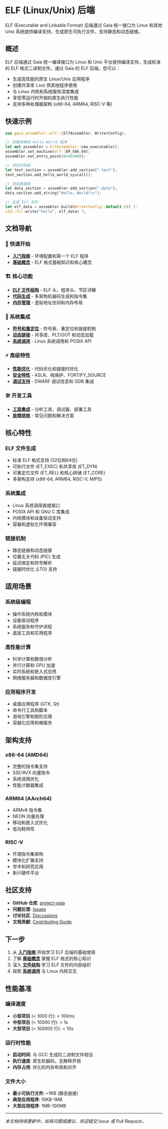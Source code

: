 # ELF (Linux/Unix) 后端

ELF (Executable and Linkable Format) 后端通过 Gaia 统一接口为 Linux 和其他 Unix 系统提供编译支持，生成原生可执行文件，支持静态和动态链接。

## 概述

ELF 后端通过 Gaia 统一编译接口为 Linux 和 Unix 平台提供编译支持，生成标准的 ELF 格式二进制文件。通过 Gaia 的 ELF 后端，您可以：

- 生成高性能的原生 Linux/Unix 应用程序
- 创建共享库 (.so) 供其他程序使用
- 与 Linux 内核和系统服务深度集成
- 享受零运行时开销的原生执行性能
- 支持多种处理器架构 (x86-64, ARM64, RISC-V 等)

## 快速示例

```rust
use gaia_assembler::elf::{ElfAssembler, WriterConfig};

// 创建简单的 Hello World 程序
let mut assembler = ElfAssembler::new_executable();
assembler.set_machine(elf::EM_X86_64);
assembler.set_entry_point(0x401000);

// 添加代码段
let text_section = assembler.add_section(".text");
text_section.add_hello_world_syscall();

// 添加数据段
let data_section = assembler.add_section(".data");
data_section.add_string("Hello, World!\n");

// 生成 ELF 文件
let elf_data = assembler.build(WriterConfig::default ()) ?;
std::fs::write("hello", elf_data) ?;
```

## 文档导航

### 🚀 快速开始

- **[入门指南](./getting-started.md)** - 环境配置和第一个 ELF 程序
- **[基础概念](./concepts.md)** - ELF 格式基础知识和核心概念

### 🏗️ 核心功能

- **[ELF 文件结构](./file-structure.md)** - ELF 头、程序头、节区详解
- **[代码生成](./code-generation.md)** - 多架构机器码生成和指令集
- **[内存管理](./memory-management.md)** - 虚拟地址空间和内存布局

### 🔗 系统集成

- **[符号和重定位](./symbols-relocations.md)** - 符号表、重定位和链接机制
- **[动态链接](./dynamic-linking.md)** - 共享库、PLT/GOT 和动态加载
- **[系统调用](./system-calls.md)** - Linux 系统调用和 POSIX API

### ⚡ 高级特性

- **[性能优化](./optimization.md)** - 代码优化和链接时优化
- **[安全特性](./security.md)** - ASLR、栈保护、FORTIFY_SOURCE
- **[调试支持](./debugging.md)** - DWARF 调试信息和 GDB 集成

### 🛠️ 开发工具

- **[工具集成](./tools.md)** - 分析工具、调试器、部署工具
- **[故障排除](./troubleshooting.md)** - 常见问题和解决方案

## 核心特性

### ELF 文件生成

- 标准 ELF 格式支持 (32位和64位)
- 可执行文件 (ET_EXEC) 和共享库 (ET_DYN)
- 可重定位文件 (ET_REL) 和核心转储 (ET_CORE)
- 多架构支持 (x86-64, ARM64, RISC-V, MIPS)

### 系统集成

- Linux 系统调用直接接口
- POSIX API 和 GNU C 库集成
- 内核模块和设备驱动支持
- 容器和虚拟化环境兼容

### 链接机制

- 静态链接和动态链接
- 位置无关代码 (PIC) 生成
- 延迟绑定和符号解析
- 链接时优化 (LTO) 支持

## 适用场景

### 系统级编程

- 操作系统内核和模块
- 设备驱动程序
- 系统服务和守护进程
- 底层工具和实用程序

### 高性能计算

- 科学计算和数值分析
- 并行计算和 GPU 加速
- 实时系统和嵌入式应用
- 网络服务器和数据库引擎

### 应用程序开发

- 桌面应用程序 (GTK, Qt)
- 命令行工具和脚本
- 游戏引擎和图形应用
- 容器化应用和微服务

## 架构支持

### x86-64 (AMD64)

- 完整的指令集支持
- SSE/AVX 向量指令
- 系统调用优化
- 性能计数器集成

### ARM64 (AArch64)

- ARMv8 指令集
- NEON 向量处理
- 移动和嵌入式优化
- 低功耗特性

### RISC-V

- 开源指令集架构
- 模块化扩展支持
- 学术和研究应用
- 新兴硬件平台

## 社区支持

- **GitHub 仓库**: [project-gaia](https://github.com/nyar-vm/project-gaia)
- **问题反馈**: [Issues](https://github.com/nyar-vm/project-gaia/issues)
- **讨论社区**: [Discussions](https://github.com/nyar-vm/project-gaia/discussions)
- **文档贡献**: [Contributing Guide](../../contributing.md)

## 下一步

1. 从 **[入门指南](./getting-started.md)** 开始学习 ELF 后端的基础使用
2. 了解 **[基础概念](./concepts.md)** 掌握 ELF 格式的核心知识
3. 深入 **[文件结构](./file-structure.md)** 学习 ELF 文件的内部组织
4. 探索 **[系统调用](./system-calls.md)** 与 Linux 内核交互

## 性能基准

### 编译速度

- **小型项目** (< 1000 行): < 100ms
- **中型项目** (< 10000 行): < 1s
- **大型项目** (< 100000 行): < 10s

### 运行时性能

- **启动时间**: 与 GCC 生成的二进制文件相当
- **执行速度**: 原生机器码，无解释开销
- **内存占用**: 优化的内存布局和对齐

### 文件大小

- **最小可执行文件**: ~1KB (静态链接)
- **典型应用程序**: 10KB-1MB
- **大型应用程序**: 1MB-100MB

---

*本文档持续更新中，如有问题或建议，欢迎提交 Issue 或 Pull Request。*